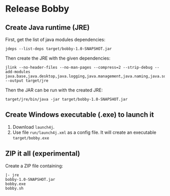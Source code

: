 # Release Bobby

## Create Java runtime (JRE)

First, get the list of java modules dependencies:
```shell
jdeps --list-deps target/bobby-1.0-SNAPSHOT.jar
```       

Then create the JRE with the given dependencies:
```shell
jlink --no-header-files --no-man-pages --compress=2 --strip-debug --add-modules java.base,java.desktop,java.logging,java.management,java.naming,java.sql,java.xml --output target/jre
```

Then the JAR can be run with the created JRE:
```shell
target/jre/bin/java -jar target/bobby-1.0-SNAPSHOT.jar
```

## Create Windows executable (.exe) to launch it

1. Download `launch4j`.
2. Use file `run/launch4j.xml` as a config file. It will create an executable `target/bobby.exe`

## ZIP it all (experimental)

Create a ZIP file containing:
```
|- jre
bobby-1.0-SNAPSHOT.jar
bobby.exe
bobby.sh
```
